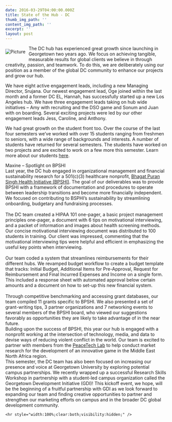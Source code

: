 ```yaml
---
date: 2016-03-29T04:00:00.000Z
title: State of the Hub - DC
thumb_img_path: ''
content_img_path: ''
excerpt: ''
layout: post
---
```

<span class="imgPusher" style="float:left;height:0px"></span><span style="display: table;width:auto;position:relative;float:left;max-width:100%;;clear:left;margin-top:0px;*margin-top:0px"><a><img src="http://www.dsoglobal.org//uploads/2/4/1/8/24188388/8892957.jpg?250" style="margin-top: 10px; margin-bottom: 10px; margin-left: 0px; margin-right: 10px; border-width:0; max-width:100%" alt="Picture" class="galleryImageBorder wsite-image" /></a><span style="display: table-caption; caption-side: bottom; font-size: 90%; margin-top: -10px; margin-bottom: 10px; text-align: center;" class="wsite-caption"></span></span> 

<div class="paragraph" style="text-align:left;display:block;">
  The DC hub has experienced great growth since launching in Georgetown two years ago. We focus on achieving tangible, measurable results for global clients we believe in through creativity, passion, and teamwork. To do this, we are deliberately using our position as a member of the global DC community to enhance our projects and grow our hub. </p> 
  
  <p>
    We have eight active engagement leads, including a new Managing Director, Srujana. Our newest engagement lead, Oge joined within the last month and a former DC EL, Hannah, has successfully started up a new Los Angeles hub. We have three engagement leads taking on hub wide initiatives &#8211; Amy with recruiting and the DSO game and Sonum and Juan with on boarding. Several exciting projects were led by our other engagement leads Jess, Caroline, and Anthony.
  </p>
  
  <p>
    We had great growth on the student front too. Over the course of the last four semesters we&#8217;ve worked with over 15 students ranging from freshmen to seniors, with a wide range of backgrounds and interests. A number of students have returned for several semesters. The students have worked on two projects and are excited to work on a few more this semester. Learn more about our students <a href="http://www.dsoglobal.org/teams.html" target="_blank" rel="noopener noreferrer">here</a>.
  </p>
  
  <p>
    ​Maxine – Spotlight on BPSHI<br />Last year, the DC hub engaged in organizational management and financial sustainability research for a 501(c)(3) healthcare nonprofit, <a href="http://bpshi.com/">Bhagat Puran Singh Health Initiative (BPSHI)</a>. The goal of our deliverables was to provide BPSHI with a framework of documentation and procedures to operate between leadership transitions and become more financially independent. We focused on contributing to BSPHI’s sustainability by streamlining onboarding, budgetary and fundraising processes.<br /> <br />The DC team created a HIPAA 101 one-pager, a basic project management principles one-pager, a document with 6 tips on motivational interviewing, and a packet of information and images about health screening methods. Our concise motivational interviewing document was distributed to 100 students in training. Our client was impressed, commenting that the motivational interviewing tips were helpful and efficient in emphasizing the useful key points when interviewing.<br /> <br />Our team coded a system that streamlines reimbursements for their different hubs. We revamped budget workflow to create a budget template that tracks: Initial Budget, Additional Items for Pre-Approval, Request for Reimbursement and Final Incurred Expenses and Income on a single form. This included a response sheet with automated approval below certain amounts and a document on how to set-up this new financial system.<br /> <br />Through competitive benchmarking and accessing grant databases, our team compiled 11 grants specific to BPSHI. We also presented a set of grant-writing tips, 3 partner organizations and 7 networking events to several members of the BPSHI board, who viewed our suggestions favorably as opportunities they are likely to take advantage of in the near future. <br />Building upon the success of BPSHI, this year our hub is engaged with a nonprofit working at the intersection of technology, media, and data to devise ways of reducing violent conflict in the world. Our team is excited to partner with members from the <a href="http://www.usip.org/programs/projects/the-peacetech-lab">PeaceTech Lab</a> to help conduct market research for the development of an innovative game in the Middle East North Africa region.<br />This semester, the DC team has also been focused on increasing our presence and voice at Georgetown University by exploring potential campus partnerships. We recently wrapped up a successful Research Skills Workshop in partnership with a student-led campus organization called the Georgetown Development Initiative (GDI)! This kickoff event, we hope, will be the beginning of a fruitful partnership with GDI as we look forward to expanding our team and finding creative opportunities to partner and strengthen our marketing efforts on campus and in the broader DC global development community.  </div> 
    
    <hr style="width:100%;clear:both;visibility:hidden;" />